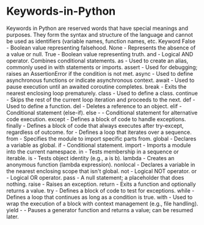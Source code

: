 # Keywords-in-Python
Keywords in Python are reserved words that have special meanings and purposes. They form the syntax and structure of the language and cannot be used as identifiers (variable names, function names, etc.
Keyword	
False - 	Boolean value representing falsehood.
None - 	Represents the absence of a value or null.
True - 	Boolean value representing truth.
and - 	Logical AND operator. Combines conditional statements.
as - 	Used to create an alias, commonly used in with statements or imports.
assert - 	Used for debugging; raises an AssertionError if the condition is not met.
async - 	Used to define asynchronous functions or indicate asynchronous context.
await - 	Used to pause execution until an awaited coroutine completes.
break - 	Exits the nearest enclosing loop prematurely.
class - 	Used to define a class.
continue - 	Skips the rest of the current loop iteration and proceeds to the next.
def	 - Used to define a function.
del - 	Deletes a reference to an object.
elif - 	Conditional statement (else-if).
else -  - 	Conditional statement for alternative code execution.
except - 	Defines a block of code to handle exceptions.
finally - 	Defines a block of code that always executes after try-except, regardless of outcome.
for - 	Defines a loop that iterates over a sequence.
from - 	Specifies the module to import specific parts from.
global - 	Declares a variable as global.
if	 - Conditional statement.
import - 	Imports a module into the current namespace.
in	 - Tests membership in a sequence or iterable.
is	 - Tests object identity (e.g., a is b).
lambda - 	Creates an anonymous function (lambda expression).
nonlocal - 	Declares a variable in the nearest enclosing scope that isn't global.
not - 	Logical NOT operator.
or - 	Logical OR operator.
pass	 - A null statement; a placeholder that does nothing.
raise	 - Raises an exception.
return - 	Exits a function and optionally returns a value.
try	 - Defines a block of code to test for exceptions.
while - 	Defines a loop that continues as long as a condition is true.
with - 	Used to wrap the execution of a block with context management (e.g., file handling).
yield	 -  - Pauses a generator function and returns a value; can be resumed later.
